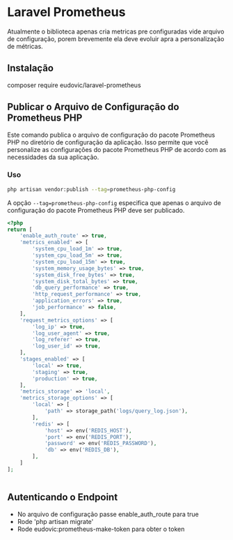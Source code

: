# Laravel Prometheus
Atualmente o biblioteca apenas cria metricas pre configuradas vide arquivo de configuração, porem brevemente ela deve evoluir apra a personalização de métricas.
## Instalação
composer require eudovic/laravel-prometheus

## Publicar o Arquivo de Configuração do Prometheus PHP

Este comando publica o arquivo de configuração do pacote Prometheus PHP no diretório de configuração da aplicação. Isso permite que você personalize as configurações do pacote Prometheus PHP de acordo com as necessidades da sua aplicação.

### Uso

```sh
php artisan vendor:publish --tag=prometheus-php-config
```

A opção `--tag=prometheus-php-config` especifica que apenas o arquivo de configuração do pacote Prometheus PHP deve ser publicado.

```php
<?php
return [
    'enable_auth_route' => true,
    'metrics_enabled' => [
        'system_cpu_load_1m' => true,
        'system_cpu_load_5m' => true,
        'system_cpu_load_15m' => true,
        'system_memory_usage_bytes' => true,
        'system_disk_free_bytes' => true,
        'system_disk_total_bytes' => true,
        'db_query_performance' => true,
        'http_request_performance' => true,
        'application_errors' => true,
        'job_performance' => false,
    ],
    'request_metrics_options' => [
        'log_ip' => true,
        'log_user_agent' => true,
        'log_referer' => true,
        'log_user_id' => true,
    ],
    'stages_enabled' => [
        'local' => true,
        'staging' => true,
        'production' => true,
    ],
    'metrics_storage' => 'local',
    'metrics_storage_options' => [
        'local' => [
            'path' => storage_path('logs/query_log.json'),
        ],
        'redis' => [
            'host' => env('REDIS_HOST'),
            'port' => env('REDIS_PORT'),
            'password' => env('REDIS_PASSWORD'),
            'db' => env('REDIS_DB'),
        ],
    ]
];



````
## Autenticando o Endpoint
- No arquivo de configuração passe enable_auth_route para true
- Rode 'php artisan migrate'
- Rode eudovic:prometheus-make-token para obter o token


